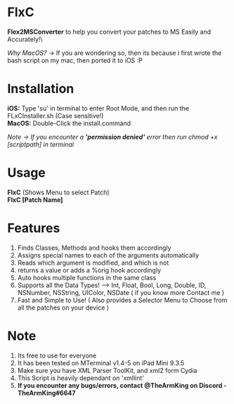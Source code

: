# FlxC
<b>Flex2MSConverter</b> to help you convert your patches to MS Easily and Accurately!\

*Why MacOS?* -> If you are wondering so, then its because i first wrote the bash script on my mac, then ported it to iOS :P 

# Installation
<b>iOS:</b> Type 'su' in terminal to enter Root Mode, and then run the FLxCInstaller.sh (Case sensitive!)\
<b>MacOS:</b> Double-Click the install.command

*Note -> If you encounter a <b>'permission denied'</b> error then run chmod +x [scriptpath] in terminal*

# Usage
<b>FlxC</b> (Shows Menu to select Patch)\
<b>FlxC [Patch Name]</b>

# Features
1) Finds Classes, Methods and hooks them accordingly
2) Assigns special names to each of the arguments automatically
3) Reads which argument is modified, and which is not
4) returns a value or adds a %orig hook accordingly
5) Auto hooks multiple functions in the same class
6) Supports all the Data Types! --> Int, Float, Bool, Long, Double, ID, NSNumber, NSString, UIColor, NSDate ( if you know more Contact me )
7) Fast and Simple to Use! ( Also provides a Selector Menu to Choose from all the patches on your device )

# Note
1) Its free to use for everyone
2) It has been tested on MTerminal v1.4-5 on iPad Mini 9.3.5
3) Make sure you have XML Parser ToolKit, and xml2 form Cydia
4) This Script is heavily dependant on 'xmllint'
5) <b>If you encounter any bugs/errors, contact @TheArmKing on Discord - TheArmKing#6647</b>
